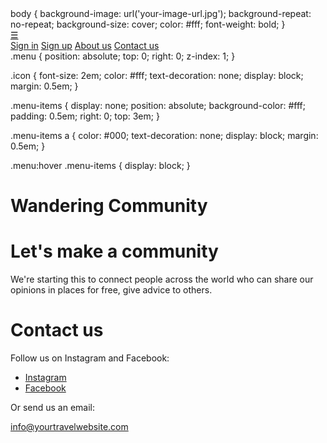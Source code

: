 
<!DOCTYPE html>
<html>
  <head>
    <meta charset="UTF-8">
    <title>WANDERING AWAY</title>
  </head>
  <body>
    <!-- A community to share all travel thoughts -->
  </body>
</html>
body {
  background-image: url('your-image-url.jpg');
  background-repeat: no-repeat;
  background-size: cover;
  color: #fff;
  font-weight: bold;
}
<div class="menu">
  <a href="#" class="icon">☰</a>
  <div class="menu-items">
    <a href="#">Sign in</a>
    <a href="#">Sign up</a>
    <a href="#">About us</a>
    <a href="#">Contact us</a>
  </div>
</div>
.menu {
  position: absolute;
  top: 0;
  right: 0;
  z-index: 1;
}

.icon {
  font-size: 2em;
  color: #fff;
  text-decoration: none;
  display: block;
  margin: 0.5em;
}

.menu-items {
  display: none;
  position: absolute;
  background-color: #fff;
  padding: 0.5em;
  right: 0;
  top: 3em;
}

.menu-items a {
  color: #000;
  text-decoration: none;
  display: block;
  margin: 0.5em;
}

.menu:hover .menu-items {
  display: block;
}
<h1>Wandering Community</h1>
<h1>Let's make a community</h1>
<p>We're starting this to connect people across the world who can share our opinions in places for free, give advice to others.</p>
<h1>Contact us</h1>
<p>Follow us on Instagram and Facebook:</p>
<ul>
  <li><a href="#">Instagram</a></li>
  <li><a href="#">Facebook</a></li>
</ul>
<p>Or send us an email:</p>
<a href="mailto:info@yourtravelwebsite.com">info@yourtravelwebsite.com</a>
